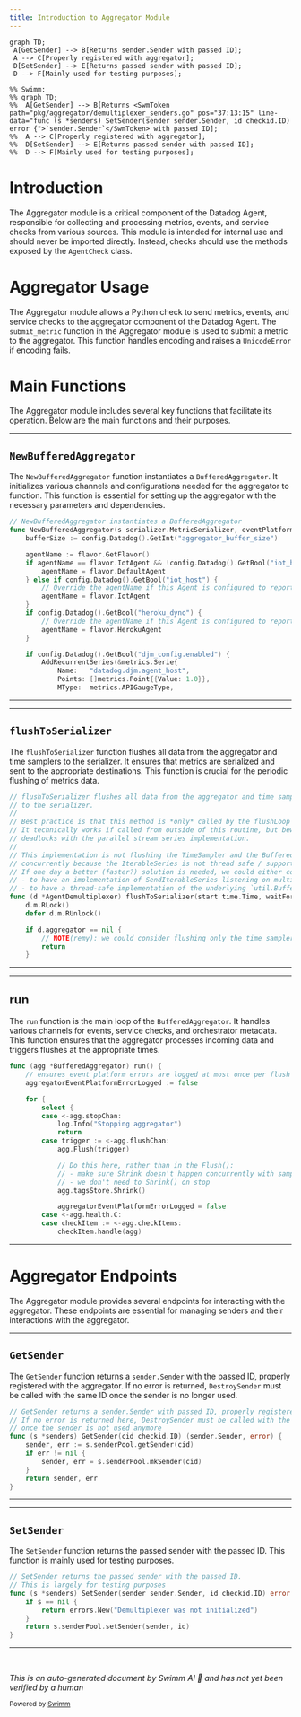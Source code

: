 ```yaml
---
title: Introduction to Aggregator Module
---
```

```mermaid
graph TD;
 A[GetSender] --> B[Returns sender.Sender with passed ID];
 A --> C[Properly registered with aggregator];
 D[SetSender] --> E[Returns passed sender with passed ID];
 D --> F[Mainly used for testing purposes];

%% Swimm:
%% graph TD;
%%  A[GetSender] --> B[Returns <SwmToken path="pkg/aggregator/demultiplexer_senders.go" pos="37:13:15" line-data="func (s *senders) SetSender(sender sender.Sender, id checkid.ID) error {">`sender.Sender`</SwmToken> with passed ID];
%%  A --> C[Properly registered with aggregator];
%%  D[SetSender] --> E[Returns passed sender with passed ID];
%%  D --> F[Mainly used for testing purposes];
```

# Introduction

The Aggregator module is a critical component of the Datadog Agent, responsible for collecting and processing metrics, events, and service checks from various sources. This module is intended for internal use and should never be imported directly. Instead, checks should use the methods exposed by the <SwmToken path="rtloader/test/python/datadog_checks/base/checks/__init__.py" pos="2:2:2" line-data="class AgentCheck(object):  # noqa: UP004">`AgentCheck`</SwmToken> class.

# Aggregator Usage

The Aggregator module allows a Python check to send metrics, events, and service checks to the aggregator component of the Datadog Agent. The `submit_metric` function in the Aggregator module is used to submit a metric to the aggregator. This function handles encoding and raises a `UnicodeError` if encoding fails.

# Main Functions

The Aggregator module includes several key functions that facilitate its operation. Below are the main functions and their purposes.

<SwmSnippet path="/pkg/aggregator/aggregator.go" line="268">

---

## <SwmToken path="pkg/aggregator/aggregator.go" pos="268:2:2" line-data="// NewBufferedAggregator instantiates a BufferedAggregator">`NewBufferedAggregator`</SwmToken>

The <SwmToken path="pkg/aggregator/aggregator.go" pos="268:2:2" line-data="// NewBufferedAggregator instantiates a BufferedAggregator">`NewBufferedAggregator`</SwmToken> function instantiates a <SwmToken path="pkg/aggregator/aggregator.go" pos="268:8:8" line-data="// NewBufferedAggregator instantiates a BufferedAggregator">`BufferedAggregator`</SwmToken>. It initializes various channels and configurations needed for the aggregator to function. This function is essential for setting up the aggregator with the necessary parameters and dependencies.

```go
// NewBufferedAggregator instantiates a BufferedAggregator
func NewBufferedAggregator(s serializer.MetricSerializer, eventPlatformForwarder eventplatform.Component, hostname string, flushInterval time.Duration) *BufferedAggregator {
	bufferSize := config.Datadog().GetInt("aggregator_buffer_size")

	agentName := flavor.GetFlavor()
	if agentName == flavor.IotAgent && !config.Datadog().GetBool("iot_host") {
		agentName = flavor.DefaultAgent
	} else if config.Datadog().GetBool("iot_host") {
		// Override the agentName if this Agent is configured to report as IotAgent
		agentName = flavor.IotAgent
	}
	if config.Datadog().GetBool("heroku_dyno") {
		// Override the agentName if this Agent is configured to report as Heroku Dyno
		agentName = flavor.HerokuAgent
	}

	if config.Datadog().GetBool("djm_config.enabled") {
		AddRecurrentSeries(&metrics.Serie{
			Name:   "datadog.djm.agent_host",
			Points: []metrics.Point{{Value: 1.0}},
			MType:  metrics.APIGaugeType,
```

---

</SwmSnippet>

<SwmSnippet path="/pkg/aggregator/demultiplexer_agent.go" line="381">

---

## <SwmToken path="pkg/aggregator/demultiplexer_agent.go" pos="381:2:2" line-data="// flushToSerializer flushes all data from the aggregator and time samplers">`flushToSerializer`</SwmToken>

The <SwmToken path="pkg/aggregator/demultiplexer_agent.go" pos="381:2:2" line-data="// flushToSerializer flushes all data from the aggregator and time samplers">`flushToSerializer`</SwmToken> function flushes all data from the aggregator and time samplers to the serializer. It ensures that metrics are serialized and sent to the appropriate destinations. This function is crucial for the periodic flushing of metrics data.

```go
// flushToSerializer flushes all data from the aggregator and time samplers
// to the serializer.
//
// Best practice is that this method is *only* called by the flushLoop routine.
// It technically works if called from outside of this routine, but beware of
// deadlocks with the parallel stream series implementation.
//
// This implementation is not flushing the TimeSampler and the BufferedAggregator
// concurrently because the IterableSeries is not thread safe / supporting concurrent usage.
// If one day a better (faster?) solution is needed, we could either consider:
// - to have an implementation of SendIterableSeries listening on multiple sinks in parallel, or,
// - to have a thread-safe implementation of the underlying `util.BufferedChan`.
func (d *AgentDemultiplexer) flushToSerializer(start time.Time, waitForSerializer bool) {
	d.m.RLock()
	defer d.m.RUnlock()

	if d.aggregator == nil {
		// NOTE(remy): we could consider flushing only the time samplers
		return
	}
```

---

</SwmSnippet>

<SwmSnippet path="/pkg/aggregator/aggregator.go" line="737">

---

## run

The <SwmToken path="pkg/aggregator/aggregator.go" pos="737:9:9" line-data="func (agg *BufferedAggregator) run() {">`run`</SwmToken> function is the main loop of the <SwmToken path="pkg/aggregator/aggregator.go" pos="737:6:6" line-data="func (agg *BufferedAggregator) run() {">`BufferedAggregator`</SwmToken>. It handles various channels for events, service checks, and orchestrator metadata. This function ensures that the aggregator processes incoming data and triggers flushes at the appropriate times.

```go
func (agg *BufferedAggregator) run() {
	// ensures event platform errors are logged at most once per flush
	aggregatorEventPlatformErrorLogged := false

	for {
		select {
		case <-agg.stopChan:
			log.Info("Stopping aggregator")
			return
		case trigger := <-agg.flushChan:
			agg.Flush(trigger)

			// Do this here, rather than in the Flush():
			// - make sure Shrink doesn't happen concurrently with sample processing.
			// - we don't need to Shrink() on stop
			agg.tagsStore.Shrink()

			aggregatorEventPlatformErrorLogged = false
		case <-agg.health.C:
		case checkItem := <-agg.checkItems:
			checkItem.handle(agg)
```

---

</SwmSnippet>

# Aggregator Endpoints

The Aggregator module provides several endpoints for interacting with the aggregator. These endpoints are essential for managing senders and their interactions with the aggregator.

<SwmSnippet path="/pkg/aggregator/demultiplexer_senders.go" line="44">

---

## <SwmToken path="pkg/aggregator/demultiplexer_senders.go" pos="44:2:2" line-data="// GetSender returns a sender.Sender with passed ID, properly registered with the aggregator">`GetSender`</SwmToken>

The <SwmToken path="pkg/aggregator/demultiplexer_senders.go" pos="44:2:2" line-data="// GetSender returns a sender.Sender with passed ID, properly registered with the aggregator">`GetSender`</SwmToken> function returns a <SwmToken path="pkg/aggregator/demultiplexer_senders.go" pos="44:8:10" line-data="// GetSender returns a sender.Sender with passed ID, properly registered with the aggregator">`sender.Sender`</SwmToken> with the passed ID, properly registered with the aggregator. If no error is returned, <SwmToken path="pkg/aggregator/demultiplexer_senders.go" pos="45:15:15" line-data="// If no error is returned here, DestroySender must be called with the same ID">`DestroySender`</SwmToken> must be called with the same ID once the sender is no longer used.

```go
// GetSender returns a sender.Sender with passed ID, properly registered with the aggregator
// If no error is returned here, DestroySender must be called with the same ID
// once the sender is not used anymore
func (s *senders) GetSender(cid checkid.ID) (sender.Sender, error) {
	sender, err := s.senderPool.getSender(cid)
	if err != nil {
		sender, err = s.senderPool.mkSender(cid)
	}
	return sender, err
}
```

---

</SwmSnippet>

<SwmSnippet path="/pkg/aggregator/demultiplexer_senders.go" line="35">

---

## <SwmToken path="pkg/aggregator/demultiplexer_senders.go" pos="35:2:2" line-data="// SetSender returns the passed sender with the passed ID.">`SetSender`</SwmToken>

The <SwmToken path="pkg/aggregator/demultiplexer_senders.go" pos="35:2:2" line-data="// SetSender returns the passed sender with the passed ID.">`SetSender`</SwmToken> function returns the passed sender with the passed ID. This function is mainly used for testing purposes.

```go
// SetSender returns the passed sender with the passed ID.
// This is largely for testing purposes
func (s *senders) SetSender(sender sender.Sender, id checkid.ID) error {
	if s == nil {
		return errors.New("Demultiplexer was not initialized")
	}
	return s.senderPool.setSender(sender, id)
}
```

---

</SwmSnippet>

&nbsp;

*This is an auto-generated document by Swimm AI 🌊 and has not yet been verified by a human*

<SwmMeta version="3.0.0" repo-id="Z2l0aHViJTNBJTNBZGF0YWRvZy1hZ2VudCUzQSUzQVN3aW1tLURlbW8=" repo-name="datadog-agent"><sup>Powered by [Swimm](/)</sup></SwmMeta>
